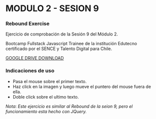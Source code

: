 # MODULO 2 - SESION 9
### Rebound Exercise

Ejercicio de comprobación de la Sesión 9 del Módulo 2.

Bootcamp Fullstack Javascript Trainee de la institución Edutecno certificado por el SENCE y Talento Digital para Chile.

[GOOGLE DRIVE DOWNLOAD](https://drive.google.com/file/d/1y-FgACob__sQsE6fq67b3DrxbzMGo7nr/view?usp=drive_link)

### Indicaciones de uso

- Pasa el mouse sobre el primer texto.
- Haz click en la imagen y luego mueve el puntero del mouse fuera de ella.
- Doble click sobre el ultimo texto.

*Nota*: _Este ejercicio es similar al Rebound de la seion 9, pero el funcionamiento esta hecho con JQuery._
